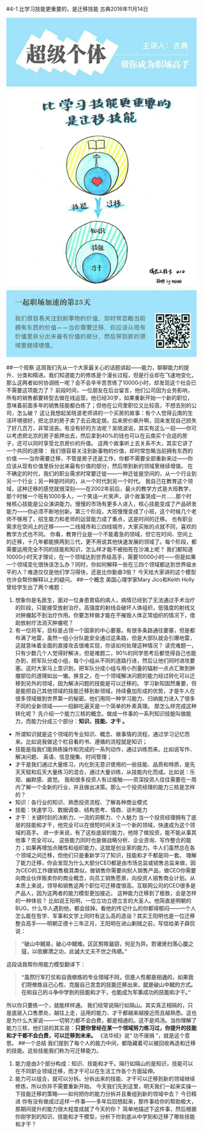 #4-1 比学习技能更重要的，是迁移技能
古典2016年11月14日

![](./_image/WechatIMG35.jpeg)

##一个观察
这周我们先从一个大家最关心的话题讲起——能力，聊聊能力的提升、分类和精进。我们知道能力的修炼是个漫长过程，但是行业却在飞速地变化，那么这两者如何协调统一呢？会不会辛辛苦苦练了10000小时，却发现这个社会已不需要这项能力了？
前段时间，一位朋友在后台留言，他们公司因为业务影响，所有的销售都要转型去做在线运营。他已经30岁，如果重新开始一个新的职位，意味着前面多年的销售技能都白练了；但他在公司里职位又比较高，不想去别的公司，怎么破？
这让我想起吴晓波老师讲的一个买房的故事：有个人觉得云南的生活环境很好，把北京的房子卖了去云南定居。后来房价飙升啊，回来发现自己损失了好几百万，非常沮丧。有没有好的方法呢？吴晓波说，其实有这么一招——你可以考虑把北京的房子抵押出去，然后拿到40%的钱也可以在云南买个合适的房子，还可以同时享受北京房价的升值。
这两个故事听上去关系不大，其实它讲了一个共同的道理： 我们很容易关注到新事物的价值，却时常忽略当前拥有东西的价值 ——当你需要迁移，不管是房子还是工作，你都不需要全部重新来过——你应该从现有价值里拆分出来最有价值的部分，然后带到新的领域里继续增值。
在不确定的时代，我们的职业需求时常要迁徙——一种迁徙是空间的，从一个行业到另一个行业；另一种是时间的，从一个时代到另一个时代。
我自己在教育这个领域，这种迁移的感觉就很深刻——在2002年前后，最火的教学方式是大班教学，那个时候一个班有1000多人，一个笑话一片笑声，讲个故事哭成一片……那个时候核心技能是公众演讲能力。慢慢的市场有更多人进入，核心技能变成了产品研发能力——你必须不断地创新。第三个阶段，大班慢慢变成了小班，这个时候几个老师不够用了，招生能力和老师的运营能力成了重点，这是时间的迁移。
也有职业需求在空间上的迁移——一二线城市和三四线城市，大家买账的点就不同，喜欢的教学方式也不同。
你看，教育行业是一个不能着急的领域，但它在时间、空间上的迁移，十几年都能换两到三代，更不用说其他快速发展的领域了。每个阶段，都需要运用完全不同的技能和知识，怎么样才能不被拍死在沙滩上呢？
我们都知道10000小时天才理论，在一个领域达到世界级高手，需要10000小时——但是如果一个领域变化很快该怎么办？同时，你如何解释一些在三四个领域都达到世界级水平的人？难道仅仅是他们学习得快，还是比你勤奋3倍？
今天给大家讲的这个模型也许会帮你解释以上的疑问。
##一个概念
美国心理学家Mary Jico和Keith Holly曾给学生出了两个难题：
1. 想象你是名医生，面对一位身患胃癌的病人，病情已经到了无法通过手术治疗的阶段，只能接受放射治疗。高强度的射线会破坏人体组织，低强度的射线又对肿瘤起不到治疗作用。你要怎样做才能在不摧毁人体正常组织的情况下，借助放射疗法消灭肿瘤呢？
2. 有一位将军，目标是占领一个国家的中心要塞。有很多条路通往要塞，但是都布满了地雷，虽然一组小分队能安全通过这条路，但是大部队就会引爆地雷，这就意味着全面的直接攻击很难实现，你该如何处理这种情况？
读完难题一，只有少数几个人觉得好解决，但是难题二，90%的同学思考后都觉得自己也能办到，把军队分成小组，每个小组从不同的道路行进，然后让他们同时进攻要塞。这时大家马上意识到，把军队分成小组与用小剂量的辐射一点点汇聚到肿瘤部位的道理如出一辙。换言之，在一个领域解决问题的能力经过转化可以迁移到另外的领域，因为解决问题的技能是可以迁移的。
学习新知固然重要，但是能把自己其他领域的技能迁移到新领域，持续叠加形成的优势，才是牛人在很多领域做到世界第一的秘密。他们用同一种学习能力、归纳能力进入了很多不同的全新领域——一招鲜吃遍天是一个简单的朴素真理。
那怎么样完成这种转化呢？
先介绍一个能力三核的概念。做成一件事的一系列知识技能叫做能力，而能力分成三个部分：**知识、技能、才干 。**
- 所谓知识就是这个领域的专业知识、概念、做事情的流程，通过学习记忆而来。比如说我做这个栏目看的书、遵循的流程就是知识；
- 技能是指我们能熟练操作和完成的一系列动作，通过训练而来。比如说写作、解决问题、 英语、信息搜集、时间管理；
- 才干是我们通过大量练习，内化到无意识使用的一些技能、品质和特质，是先天天赋和后天大量练习的混合，通过大量训练，从技能内化而成。比如说：乐观、幽默感、直觉。
我和很多投资人有过接触——资深投资人往往需要在一周内了解一个全新的行业，并且做出决策。那么一个投资经理的能力三核是怎样的？
- 知识：各行业的知识、熟悉投资流程、了解各种商业模式
- 技能：快速学习、数据调查、结构思考、情商、谈判能力
- 才干：关键时刻的决断力、一流的洞察力、个人魅力
当一个投资经理拥有了底层的技能和才干，他完全可以在很短时间关注一个新的领域，快速成为这个领域的高手。
进一步来说，有了这些底层的能力，他除了做投资，能不能从事其他事？完全可以。
这些能力同时也是做战略分析、企业咨询、写作整合的能力；如果再增加点赌性和组织能力，这就是创业家的能力。牛人们虽然总在各个领域之间迁移，但他们只是重新学习了知识，技能和才干都是同一套。
理解了能力迁移，你会发现为什么大部分CEO都是由市场总监或销售总监来做，因为CEO的工作跟销售极其类似，做销售你需要向别人销售产品，做CEO你需要向商业伙伴贩卖你的商业概念，向员工销售愿景，向投资人销售商业计划。从本质上来说，领导和销售这两个职位可迁移度很高。互联网公司的CEO很多是产品人，因为这两者的能力模型更加接近。
这种能力迁移到了极致，会是怎样的一种体验？
比如说王阳明，一位立功立德立言的大圣人。他简直是明朝的BUG，什么牛人遇到他，都会挂掉。看他的传记什么的你都得郁闷——一个人怎么能在哲学、军事和文学上同时有这么高的造诣？其实王阳明也是一位迁移整合高手——明朝正德十三年正月，王阳明在进山剿贼之前，写信给弟子薛侃说：
>**“破山中贼易，破心中贼难。区区剪除鼠窃，何足为异。若诸贤扫荡心腹之寇，以收廓清之功，此诚大丈夫不世之伟绩。”**

这段话我帮你用能力模型翻译下：
>**“虽然行军打仗和自我修炼的专业领域不同，但是人性都是相通的，如果我们将修炼自己心性、克服自己贪念的技能迁移出来，就是破山中贼的方式。在和自己的斗争中学到的技能和才干，也能成为军事成功的技能和才干。”**

所以你只要练一个，就能样样通。
我们经常说隔行如隔山。其实真正相隔的，只是底层入口售票处，越往上走，运用的能力、才干都越来越接近而且越熟悉。这也是为什么大家说——一切努力都不会白费，都是相通的。这不是鸡汤。当你理解了能力三核，他们说的其实是：**只要你曾经在某一个领域努力练习过，你提升的技能和才干都不会白费，可以迁移到未来。**
《法华经》说“ 功不唐捐 ”，就是这个意思。
##一个总结
我们提到了每个人的能力中间，都隐藏着可以被回收再造和迁移的技能。这些技能我们称为可迁移能力。
1. 能力是由3个部分构成：知识、技能和才干。隔行如隔山的是知识，技能可以在不同职业领域迁移，而才干可以在生活工作各个方面延伸。
2. 能力可以组合，就可以分拆。分拆出来的技能、才干可以迁移到新的领域继续修炼，所以你并不需要重新开始。
今天我们先到这里，明天我们一起来实操一下技能迁移的策略——如何把你的能力分拆并且重组到新的领域中去？
今日精进
你有没有做成过这样一件事——多年后回想起来，那件事给你的帮助极大，那期间提升的能力很大程度成就了今天的你？
简单地描述下这件事，然后根据你刚学到的知识、技能和才干模型，分析下你到底从中学到和迁移了哪些技能和才干？